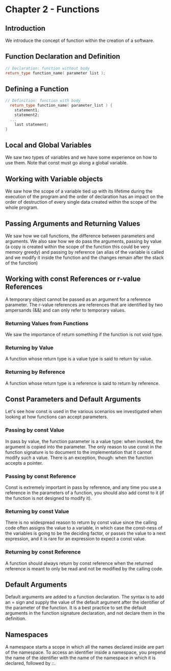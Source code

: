 # Chapter 2 - Functions

## Introduction
We introduce the concept of function within the creation of a software.

## Function Declaration and Definition

```cpp
// Declaration: function without body
return_type function_name( parameter list );
```

## Defining a Function

```cpp
// Definition: function with body
  return_type function_name( parameter_list ) {
    statement1;
    statement2;
  ...
    last statement;
}
```

## Local and Global Variables
We saw two types of variables and we have some experience on how to use them.
Note that const must go along a global variable.

## Working with Variable objects
We saw how the scope of a variable tied up with its lifetime during the execution of the program and the order of declaration has an impact on the order of destruction of every single data created within the scope of the whole program.

## Passing Arguments and Returning Values
We saw how we call functions, the difference between parameters and arguments.
We also saw how we do pass the arguments, passing by value (a copy is created within the scope of the function this could be very memory greedy) and passing by reference (an alias of the variable is called and we modify it inside the function and the changes remain after the stack of the function)

## Working with const References or r-value References
A temporary object cannot be passed as an argument for a reference parameter.
The r-value references are references that are identified by two ampersands (&&) and can only refer to temporary values.

### Returning Values from Functions
We saw the importance of return something if the function is not void type.

### Returning by Value
A function whose return type is a value type is said to return by value.

### Returning by Reference
A function whose return type is a reference is said to return by reference.

## Const Parameters and Default Arguments
Let's see how const is used in the various scenarios we investigated when looking at how functions can accept parameters.

### Passing by const Value
In pass by value, the function parameter is a value type: when invoked, the argument is copied into the parameter.
The only reason to use const in the function signature is to document to the
implementation that it cannot modify such a value.
There is an exception, though: when the function accepts a pointer.

### Passing by const Reference
Const is extremely important in pass by reference, and any time you use a reference in the parameters of a function, you should also add const to it (if the function is not designed to modify it).

### Returning by const Value
There is no widespread reason to return by const value since the calling code often assigns the value to a variable, in which case the const-ness of the variables is going to be the deciding factor, or passes the value to a next expression, and it is rare for an expression to expect a const value.

### Returning by const Reference
A function should always return by const reference when the returned reference is meant to only be read and not be modified by the calling code.

## Default Arguments
Default arguments are added to a function declaration. The syntax is to add an = sign and supply the value of the default argument after the identifier of the parameter of the function.
It is a best practice to set the default arguments in the function signature declaration,
and not declare them in the definition.

## Namespaces
A namespace starts a scope in which all the names declared inside are part of the namespace.
To access an identifier inside a namespace, you prepend the name of the identifier with the name of the namespace in which it is declared, followed by ::.